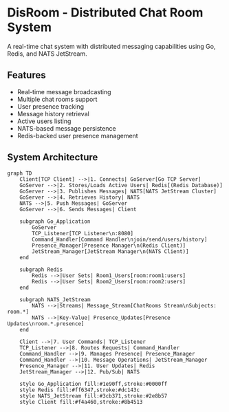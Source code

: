 # DisRoom - Distributed Chat Room System

A real-time chat system with distributed messaging capabilities using Go, Redis, and NATS JetStream.

## Features

- Real-time message broadcasting
- Multiple chat rooms support
- User presence tracking
- Message history retrieval
- Active users listing
- NATS-based message persistence
- Redis-backed user presence management

## System Architecture

```mermaid
graph TD
    Client[TCP Client] -->|1. Connects| GoServer[Go TCP Server]
    GoServer -->|2. Stores/Loads Active Users| Redis[(Redis Database)]
    GoServer -->|3. Publishes Messages| NATS[NATS JetStream Cluster]
    GoServer -->|4. Retrieves History| NATS
    NATS -->|5. Push Messages| GoServer
    GoServer -->|6. Sends Messages| Client

    subgraph Go_Application
        GoServer
        TCP_Listener[TCP Listener\n:8080]
        Command_Handler[Command Handler\njoin/send/users/history]
        Presence_Manager[Presence Manager\n(Redis Client)]
        JetStream_Manager[JetStream Manager\n(NATS Client)]
    end

    subgraph Redis
        Redis -->|User Sets| Room1_Users[room:room1:users]
        Redis -->|User Sets| Room2_Users[room:room2:users]
    end

    subgraph NATS_JetStream
        NATS -->|Streams| Message_Stream[ChatRooms Stream\nSubjects: room.*]
        NATS -->|Key-Value| Presence_Updates[Presence Updates\nroom.*.presence]
    end

    Client -->|7. User Commands| TCP_Listener
    TCP_Listener -->|8. Routes Requests| Command_Handler
    Command_Handler -->|9. Manages Presence| Presence_Manager
    Command_Handler -->|10. Message Operations| JetStream_Manager
    Presence_Manager -->|11. User Updates| Redis
    JetStream_Manager -->|12. Pub/Sub| NATS

    style Go_Application fill:#1e90ff,stroke:#0000ff
    style Redis fill:#ff6347,stroke:#dc143c
    style NATS_JetStream fill:#3cb371,stroke:#2e8b57
    style Client fill:#f4a460,stroke:#8b4513
